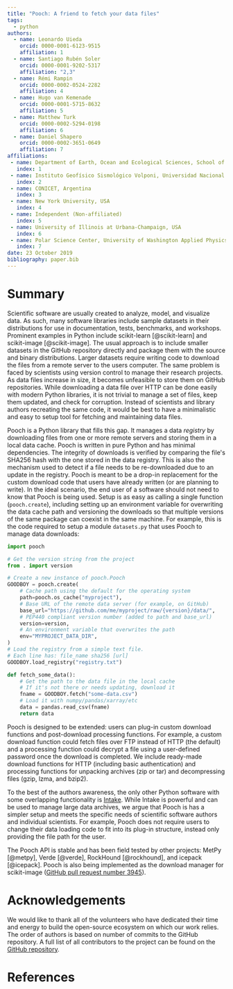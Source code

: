 ```yaml
---
title: "Pooch: A friend to fetch your data files"
tags:
  - python
authors:
  - name: Leonardo Uieda
    orcid: 0000-0001-6123-9515
    affiliation: 1
  - name: Santiago Rubén Soler
    orcid: 0000-0001-9202-5317
    affiliation: "2,3"
  - name: Rémi Rampin
    orcid: 0000-0002-0524-2282
    affiliation: 4
  - name: Hugo van Kemenade
    orcid: 0000-0001-5715-8632
    affiliation: 5
  - name: Matthew Turk
    orcid: 0000-0002-5294-0198
    affiliation: 6
  - name: Daniel Shapero
    orcid: 0000-0002-3651-0649
    affiliation: 7
affiliations:
 - name: Department of Earth, Ocean and Ecological Sciences, School of Environmental Sciences, University of Liverpool, UK
   index: 1
 - name: Instituto Geofísico Sismológico Volponi, Universidad Nacional de San Juan, Argentina
   index: 2
 - name: CONICET, Argentina
   index: 3
 - name: New York University, USA
   index: 4
 - name: Independent (Non-affiliated)
   index: 5
 - name: University of Illinois at Urbana-Champaign, USA
   index: 6
 - name: Polar Science Center, University of Washington Applied Physics Lab, USA
   index: 7
date: 23 October 2019
bibliography: paper.bib
---
```


# Summary

Scientific software are usually created to analyze, model, and visualize data.
As such, many software libraries include sample datasets in their distributions
for use in documentation, tests, benchmarks, and workshops.
Prominent examples in Python include scikit-learn [@scikit-learn] and
scikit-image [@scikit-image].
The usual approach is to include smaller datasets in the GitHub repository
directly and package them with the source and binary distributions.
Larger datasets require writing code to download the files from a remote server
to the users computer.
The same problem is faced by scientists using version control to manage their
research projects.
As data files increase in size, it becomes unfeasible to store them on GitHub
repositories.
While downloading a data file over HTTP can be done easily with modern Python
libraries, it is not trivial to manage a set of files, keep them updated, and
check for corruption.
Instead of scientists and library authors recreating the same code, it would be
best to have a minimalistic and easy to setup tool for fetching and maintaining
data files.

Pooch is a Python library that fills this gap.
It manages a data *registry* by downloading files from one or more remote
servers and storing them in a local data cache.
Pooch is written in pure Python and has minimal dependencies.
The integrity of downloads is verified by comparing the file's SHA256 hash with
the one stored in the data registry.
This is also the mechanism used to detect if a file needs to be re-downloaded
due to an update in the registry.
Pooch is meant to be a drop-in replacement for the custom download code that
users have already written (or are planning to write).
In the ideal scenario, the end user of a software should not need to know that
Pooch is being used.
Setup is as easy as calling a single function (`pooch.create`), including
setting up an environment variable for overwriting the data cache path and
versioning the downloads so that multiple versions of the same package can
coexist in the same machine.
For example, this is the code required to setup a module
`datasets.py` that uses Pooch to manage data downloads:

```python
import pooch

# Get the version string from the project
from . import version

# Create a new instance of pooch.Pooch
GOODBOY = pooch.create(
    # Cache path using the default for the operating system
    path=pooch.os_cache("myproject"),
    # Base URL of the remote data server (for example, on GitHub)
    base_url="https://github.com/me/myproject/raw/{version}/data/",
    # PEP440 compliant version number (added to path and base_url)
    version=version,
    # An environment variable that overwrites the path
    env="MYPROJECT_DATA_DIR",
)
# Load the registry from a simple text file.
# Each line has: file_name sha256 [url]
GOODBOY.load_registry("registry.txt")

def fetch_some_data():
    # Get the path to the data file in the local cache
    # If it's not there or needs updating, download it
    fname = GOODBOY.fetch("some-data.csv")
    # Load it with numpy/pandas/xarray/etc
    data = pandas.read_csv(fname)
    return data
```

Pooch is designed to be extended: users can plug-in custom download functions
and post-download processing functions.
For example, a custom download function could fetch files over FTP instead of
HTTP (the default) and a processing function could decrypt a file using a
user-defined password once the download is completed.
We include ready-made download functions for HTTP (including basic
authentication) and processing functions for unpacking archives (zip or tar)
and decompressing files (gzip, lzma, and bzip2).

To the best of the authors awareness, the only other Python software with some
overlapping functionality is [Intake](https://github.com/intake/intake).
While Intake is powerful and can be used to manage large data archives,
we argue that Pooch is has a simpler setup and meets the
specific needs of scientific software authors and individual scientists.
For example, Pooch does not require users to change their data loading code to
fit into its plug-in structure, instead only providing the file path for the
user.

The Pooch API is stable and has been field tested by other projects:
MetPy [@metpy], Verde [@verde], RockHound [@rockhound], and icepack [@icepack].
Pooch is also being implemented as the download manager for scikit-image
([GitHub pull request number 3945](https://github.com/scikit-image/scikit-image/pull/3945)).


# Acknowledgements

We would like to thank all of the volunteers who have dedicated their time and
energy to build the open-source ecosystem on which our work relies.
The order of authors is based on number of commits to the GitHub repository.
A full list of all contributors to the project can be found on the
[GitHub repository](https://github.com/fatiando/pooch/graphs/contributors).


# References
